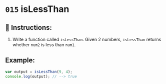 # `015` isLessThan

## 📝 Instructions:

1. Write a function called `isLessThan`. Given 2 numbers, `isLessThan` returns whether `num2` is less than `num1`.

## Example:

```Javascript
var output = isLessThan(9, 4);
console.log(output); // --> true
```